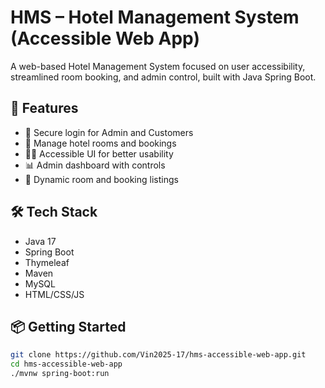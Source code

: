 # HMS – Hotel Management System (Accessible Web App)

A web-based Hotel Management System focused on user accessibility, streamlined room booking, and admin control, built with Java Spring Boot.

## 🚀 Features
- 🔐 Secure login for Admin and Customers
- 🏨 Manage hotel rooms and bookings
- 🧑‍🦽 Accessible UI for better usability
- 📊 Admin dashboard with controls
- 📄 Dynamic room and booking listings

## 🛠️ Tech Stack
- Java 17
- Spring Boot
- Thymeleaf
- Maven
- MySQL
- HTML/CSS/JS

## 📦 Getting Started

```bash
git clone https://github.com/Vin2025-17/hms-accessible-web-app.git
cd hms-accessible-web-app
./mvnw spring-boot:run
